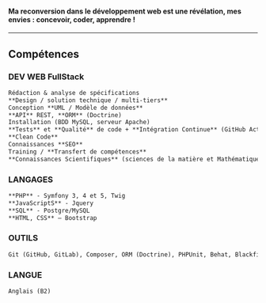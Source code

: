 
#### Ma reconversion dans le développement web est une révélation, mes envies : concevoir, coder, apprendre !

***

## Compétences

### DEV WEB FullStack
```markdown
Rédaction & analyse de spécifications
**Design / solution technique / multi-tiers**
Conception **UML / Modèle de données**
**API** REST, **ORM** (Doctrine)
Installation (BDD MySQL, serveur Apache)
**Tests** et **Qualité** de code + **Intégration Continue** (GitHub Action, Gitlab CI)
**Clean Code**
Connaissances **SEO**
Training / **Transfert de compétences**
**Connaissances Scientifiques** (sciences de la matière et Mathématiques)
````

### LANGAGES
```markdown
**PHP** - Symfony 3, 4 et 5, Twig
**JavaScriptS** - Jquery
**SQL** - Postgre/MySQL 
**HTML, CSS** – Bootstrap
````

### OUTILS
```markdown
Git (GitHub, GitLab), Composer, ORM (Doctrine), PHPUnit, Behat, Blackfire
````

### LANGUE
```markdown
Anglais (B2)
````


